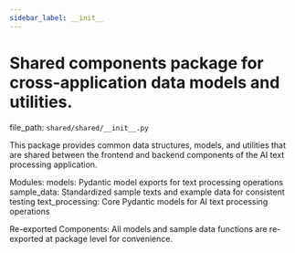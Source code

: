 ```yaml
---
sidebar_label: __init__
---
```


# Shared components package for cross-application data models and utilities.

  file_path: `shared/shared/__init__.py`

This package provides common data structures, models, and utilities that are shared
between the frontend and backend components of the AI text processing application.

Modules:
    models: Pydantic model exports for text processing operations
    sample_data: Standardized sample texts and example data for consistent testing
    text_processing: Core Pydantic models for AI text processing operations

Re-exported Components:
    All models and sample data functions are re-exported at package level for convenience.
